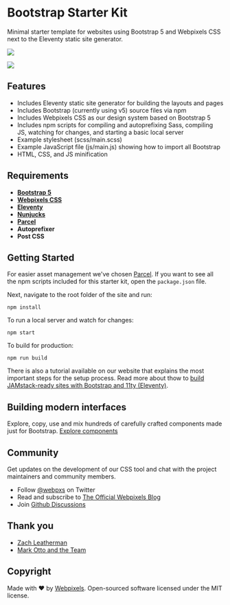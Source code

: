 # Bootstrap Starter Kit

Minimal starter template for websites using Bootstrap 5 and Webpixels CSS next to the Eleventy static site generator.

[<img src="https://www.netlify.com/img/deploy/button.svg" />](https://app.netlify.com/start/deploy?repository=https://github.com/andystitt829/dj-single-handed)

<p><a href="https://bootstrap-starter-kit.webpixels.work/" target="_blank"><img src="https://webpixels.s3.eu-central-1.amazonaws.com/public/github/products/bootstrap-starter-kit.png" ></a></p>

## Features

* Includes Eleventy static site generator for building the layouts and pages
* Includes Bootstrap (currently using v5) source files via npm
* Includes Webpixels CSS as our design system based on Bootstrap 5
* Includes npm scripts for compiling and autoprefixing Sass, compiling JS, watching for changes, and starting a basic local server
* Example stylesheet (scss/main.scss)
* Example JavaScript file (js/main.js) showing how to import all Bootstrap
* HTML, CSS, and JS minification

## Requirements

* [**Bootstrap 5**](https://getbootstrap.com/docs)
* [**Webpixels CSS**](https://webpixels.io/docs/css/)
* [**Eleventy**](https://www.11ty.dev/docs/)
* [**Nunjucks**](https://mozilla.github.io/nunjucks/templating.html)
* [**Parcel**](https://parceljs.org/docs/)
* **Autoprefixer**
* **Post CSS**

## Getting Started

For easier asset management we've chosen [Parcel](https://parceljs.org/). If you want to see all the npm scripts included for this starter kit, open the `package.json` file.

Next, navigate to the root folder of the site and run:

```
npm install
```

To run a local server and watch for changes:

```
npm start
```

To build for production:

```
npm run build
```

There is also a tutorial available on our website that explains the most important steps for the setup process. Read more about thow to [build JAMstack-ready sites with Bootstrap and 11ty (Eleventy)](https://webpixels.io/blog/how-to-get-started-with-bootstrap-and-eleventy).

## Building modern interfaces

Explore, copy, use and mix hundreds of carefully crafted components made just for Bootstrap. [Explore components](https://webpixels.io/components)

## Community

Get updates on the development of our CSS tool and chat with the project maintainers and community members.

- Follow [@webpxs](https://twitter.com/intent/user?screen_name=webpxs) on Twitter
- Read and subscribe to [The Official Webpixels Blog](https://webpixels.io/blog)
- Join [Github Discussions](https://github.com/webpixels/css/discussions)

## Thank you

* [Zach Leatherman](https://11ty.dev)
* [Mark Otto and the Team](https://github.com/twbs/bootstrap)

## Copyright

Made with ❤️ by [Webpixels](https://webpixels.io). Open-sourced software licensed under the MIT license.
